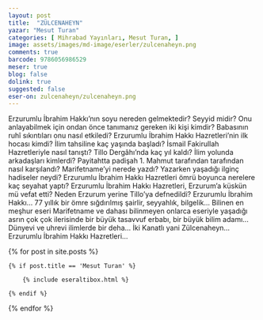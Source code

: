 ```yaml
---
layout: post
title:  "ZÜLCENAHEYN"
yazar: "Mesut Turan"
categories: [ Mihrabad Yayınları, Mesut Turan, ]
image: assets/images/md-image/eserler/zulcenaheyn.png
comments: true
barcode: 9786056986529
meser: true
blog: false
dolink: true
suggested: false
eser-on: zulcenaheyn/zulcenaheyn.png
---
```


Erzurumlu İbrahim Hakkı’nın soyu nereden gelmektedir? Seyyid midir? Onu anlayabilmek için ondan önce tanımanız gereken iki kişi kimdir? Babasının ruhî sıkıntıları
onu nasıl etkiledi? Erzurumlu İbrahim Hakkı Hazretleri’nin ilk hocası kimdi? İlim tahsiline kaç yaşında başladı? İsmail Fakirullah Hazretleriyle nasıl tanıştı? Tillo Dergâhı’nda kaç yıl kaldı? İlim yolunda arkadaşları kimlerdi? Payitahtta padişah 1. Mahmut tarafından tarafından nasıl karşılandı? Marifetname’yi nerede yazdı? Yazarken yaşadığı ilginç hadiseler neydi?
Erzurumlu İbrahim Hakkı Hazretleri ömrü boyunca nerelere kaç seyahat yaptı? Erzurumlu İbrahim Hakkı Hazretleri, Erzurum’a küskün mü vefat etti? Neden Erzurum yerine Tillo’ya defnedildi? Erzurumlu İbrahim Hakkı… 77 yıllık bir ömre sığdırılmış şairlir, seyyahlık, bilgelik… Bilinen en meşhur eseri Marifetname ve dahası bilinmeyen onlarca eseriyle yaşadığı asrın çok çok ilerisinde bir büyük tasavvuf erbabı, bir büyük bilim adamı... Dünyevi ve uhrevi ilimlerde bir deha… İki Kanatlı yani Zülcenaheyn… Erzurumlu İbrahim Hakkı Hazretleri...


{% for post in site.posts %}

    {% if post.title == 'Mesut Turan' %}

        {% include eseraltibox.html %}

    {% endif %}

{% endfor %}
